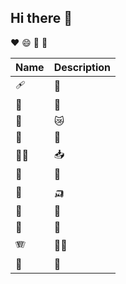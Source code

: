 ## Hi there 👋

♥ 😄 🥇 🦫

|Name|Description|
|:---|:-----|
| 🩹 | 🥈 |
| 🧮 | 🧃 |
| 🔡 | 😿 |
| 🤱 | 🥑 |
| 👰‍♀️ | 📥 |
| 🧮 | 🧑 |
| 🦡 | 🛺 |
| 🐡 | 🏪 |
| 🔡 | 🍎 |
| 🪗 | 👰‍♀️ |
| 🤱 | 🥑 |
